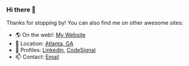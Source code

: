 ### Hi there 👋
Thanks for stopping by! You can also find me on other awesome sites:

- 🌎 On the web!: [My Website](https://www.hanphps.dev)
- 🎯 Location: [Atlanta, GA](https://www.google.com/maps/place/Georgia+Institute+of+Technology/@33.7756178,-84.3984737,17z/)
- 💼 Profiles: [Linkedin](http://www.linkedin.com/in/han-phps), [CodeSignal](https://app.codesignal.com/profile/hannah_p4)
- 📫 Contact: [Email](mailto:hphillips35@gatech.edu)
